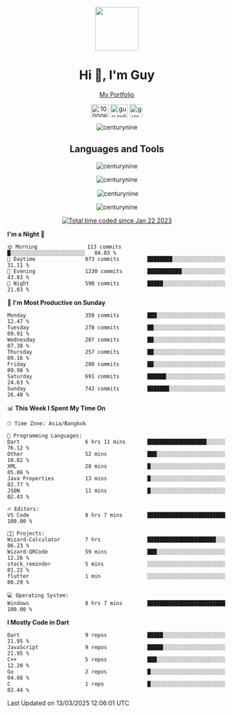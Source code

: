 
<p align="center"><a href="https://portfolio-nextjs-puce-omega.vercel.app/" traget="_blank"> <img src="https://user-images.githubusercontent.com/109062980/213915698-3e79c409-24f8-4471-a5f8-e7a842ad3a0a.gif" width="100" /> </a></p>
 
<h1 align="center">Hi 👋, I'm Guy</h1>
<p align="center"><a href="https://portfolio-nextjs-puce-omega.vercel.app/" traget="_blank"> My Portfolio </a></p>

<p align="center">
<a href="https://fb.com/100006608053988" target="blank"><img align="center" src="https://raw.githubusercontent.com/rahuldkjain/github-profile-readme-generator/master/src/images/icons/Social/facebook.svg" alt="100006608053988" height="30" width="40" /></a>
<a href="https://instagram.com/guy.xvii" target="blank"><img align="center" src="https://raw.githubusercontent.com/rahuldkjain/github-profile-readme-generator/master/src/images/icons/Social/instagram.svg" alt="guy.xvii" height="30" width="40" /></a>
<a href="mailto:lowlifeix@gmail.com" target="blank"><img align="center" src="https://user-images.githubusercontent.com/109062980/226533395-e26b601f-4b8f-456f-affd-55dc944b4149.png" alt="guy.xvii" height="30" width="30" /></a>
 
</p>

<p align="center"> <img src="https://komarev.com/ghpvc/?username=centurynine&label=Profile%20views&color=0e75b6&style=for-the-badge" alt="centurynine" /> </p>

<h2 align="center">Languages and Tools</h3>

<!-- https://skillicons.dev/ -->
<p align="center">
<img src="https://skillicons.dev/icons?i=react,nodejs,tailwind,mongodb,html,css,js,bootstrap,jquery,cloudflare,php,java,cpp,py,dart,flutter,firebase,androidstudio,git,github,linux,mysql,postman,nginx,express" alt="centurynine" /> 
</p>
 
<p align="center"><img align="center" src="https://github-readme-stats-sigma-five.vercel.app/api/top-langs?username=centurynine&show_icons=true&locale=en&layout=compact&theme=" alt="centurynine" /></p>

<p align="center">&nbsp;<img align="center" src="https://github-readme-stats-sigma-five.vercel.app/api?username=centurynine&show_icons=true&locale=en&theme=" alt="centurynine" /></p>

<p align="center"><img align="center" src="https://github-readme-streak-stats.herokuapp.com/?user=centurynine&theme=" alt="centurynine" /></p>
<p align="center">
<a href="https://wakatime.com/@9ded98d1-6308-4a11-a75a-63f31fdc4e7a"><img src="https://wakatime.com/badge/user/9ded98d1-6308-4a11-a75a-63f31fdc4e7a.svg" alt="Total time coded since Jan 22 2023" /></a>
  
<!--START_SECTION:waka-->
**I'm a Night 🦉** 

```text
🌞 Morning                113 commits         █░░░░░░░░░░░░░░░░░░░░░░░░   04.03 % 
🌆 Daytime                873 commits         ████████░░░░░░░░░░░░░░░░░   31.11 % 
🌃 Evening                1230 commits        ███████████░░░░░░░░░░░░░░   43.83 % 
🌙 Night                  590 commits         █████░░░░░░░░░░░░░░░░░░░░   21.03 % 
```
📅 **I'm Most Productive on Sunday** 

```text
Monday                   350 commits         ███░░░░░░░░░░░░░░░░░░░░░░   12.47 % 
Tuesday                  278 commits         ██░░░░░░░░░░░░░░░░░░░░░░░   09.91 % 
Wednesday                207 commits         ██░░░░░░░░░░░░░░░░░░░░░░░   07.38 % 
Thursday                 257 commits         ██░░░░░░░░░░░░░░░░░░░░░░░   09.16 % 
Friday                   280 commits         ██░░░░░░░░░░░░░░░░░░░░░░░   09.98 % 
Saturday                 691 commits         ██████░░░░░░░░░░░░░░░░░░░   24.63 % 
Sunday                   743 commits         ███████░░░░░░░░░░░░░░░░░░   26.48 % 
```


📊 **This Week I Spent My Time On** 

```text
🕑︎ Time Zone: Asia/Bangkok

💬 Programming Languages: 
Dart                     6 hrs 11 mins       ███████████████████░░░░░░   76.12 % 
Other                    52 mins             ███░░░░░░░░░░░░░░░░░░░░░░   10.82 % 
XML                      28 mins             █░░░░░░░░░░░░░░░░░░░░░░░░   05.86 % 
Java Properties          13 mins             █░░░░░░░░░░░░░░░░░░░░░░░░   02.77 % 
JSON                     11 mins             █░░░░░░░░░░░░░░░░░░░░░░░░   02.43 % 

🔥 Editors: 
VS Code                  8 hrs 7 mins        █████████████████████████   100.00 % 

🐱‍💻 Projects: 
Wizard-Calculator        7 hrs               ██████████████████████░░░   86.23 % 
Wizard-QRCode            59 mins             ███░░░░░░░░░░░░░░░░░░░░░░   12.26 % 
stock_reminder           5 mins              ░░░░░░░░░░░░░░░░░░░░░░░░░   01.22 % 
flutter                  1 min               ░░░░░░░░░░░░░░░░░░░░░░░░░   00.29 % 

💻 Operating System: 
Windows                  8 hrs 7 mins        █████████████████████████   100.00 % 
```

**I Mostly Code in Dart** 

```text
Dart                     9 repos             █████░░░░░░░░░░░░░░░░░░░░   21.95 % 
JavaScript               9 repos             █████░░░░░░░░░░░░░░░░░░░░   21.95 % 
C++                      5 repos             ███░░░░░░░░░░░░░░░░░░░░░░   12.20 % 
Go                       2 repos             █░░░░░░░░░░░░░░░░░░░░░░░░   04.88 % 
C                        1 repo              █░░░░░░░░░░░░░░░░░░░░░░░░   02.44 % 
```




 Last Updated on 13/03/2025 12:06:01 UTC
<!--END_SECTION:waka-->
  
</p>

